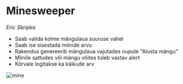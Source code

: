 # Minesweeper
*Eric Skripka*

 * Saab valida kolme mängulaua suuruse vahel
 * Saab ise sisestada miinide arvu
 * Rakendus genereerib mängulaua vajutades nupule "Alusta mängu"
 * Miinile sattudes või mängu võites tuleb vastav alert
 * Kõrvale logitakse ka käikude arv

![mine](https://user-images.githubusercontent.com/22025406/58770497-fce6bc00-85b7-11e9-92ef-f9ca0a540307.PNG)
